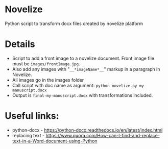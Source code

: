 # Novelize
Python script to transform docx files created by novelize platform

# Details
 * Script to add a front image to a novelize document. Front image file must be `images/frontImage.jpg`.
 * Also add any images with "``__*imageName*__``" markup in a paragraph in Novelize.
 * All images go in the images folder
 * Call script with doc name as argument: `python novelize.py my-manuscript.docx`
 * Output is `final-my-manuscript.docx` with transformations included.

# Useful links:
 * python-docx - https://python-docx.readthedocs.io/en/latest/index.html
 * replacing text - https://www.quora.com/How-can-I-find-and-replace-text-in-a-Word-document-using-Python